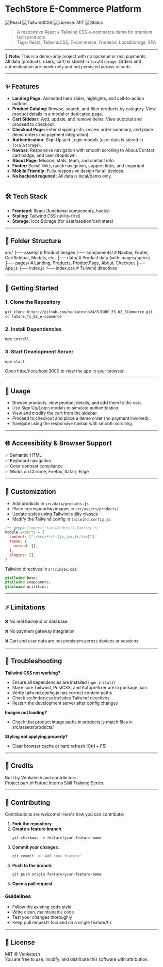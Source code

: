 

# TechStore E-Commerce Platform

![React](https://img.shields.io/badge/React-18.2.0-blue)
![TailwindCSS](https://img.shields.io/badge/TailwindCSS-3.x-blueviolet)
![License: MIT](https://img.shields.io/badge/License-MIT-green.svg)
![Status](https://img.shields.io/badge/status-demo--only-orange)

> A responsive React + Tailwind CSS e-commerce demo for premium tech products.  
> Tags: React, TailwindCSS, E-commerce, Frontend, LocalStorage, SPA

---

🚫 **Note:** This is a demo-only project with no backend or real payments.  
All data (products, users, cart) is stored in `localStorage`. Orders and authentication are mock-only and not persisted across reloads.

---

## ✨ Features

- **Landing Page:** Animated hero slider, highlights, and call-to-action buttons.
- **Product Catalog:** Browse, search, and filter products by category. View product details in a modal or dedicated page.
- **Cart Sidebar:** Add, update, and remove items. View subtotal and proceed to checkout.
- **Checkout Page:** Enter shipping info, review order summary, and place demo orders (no payment integration).
- **Authentication:** Sign Up and Login modals (user data is stored in `localStorage`).
- **Navbar:** Responsive navigation with smooth scrolling to About/Contact, cart badge, and user dropdown.
- **About Page:** Mission, stats, team, and contact info.
- **Footer:** Social links, quick navigation, support links, and copyright.
- **Mobile Friendly:** Fully responsive design for all devices.
- **No backend required:** All data is local/demo only.

---

## 🛠 Tech Stack

- **Frontend:** React (functional components, hooks)
- **Styling:** Tailwind CSS (utility-first)
- **Storage:** localStorage (for user/session/cart state)

---

## 📁 Folder Structure

src/
├── assets/ # Product images
├── components/ # Navbar, Footer, CartSidebar, Modals, etc.
├── data/ # Product data (with images/specs)
├── pages/ # Landing, Products, ProductPage, About, Checkout
├── App.js
├── index.js
└── index.css # Tailwind directives

---

## 🚀 Getting Started

### 1. Clone the Repository

```bash
git clone https://github.com/venkateshb24/FUTURE_FS_02_ECommerce.git
cd future_fs_02_e-commerce
```

### 2. Install Dependencies

```bash
npm install
```

### 3. Start Development Server

```bash
npm start
```

Open http://localhost:3000 to view the app in your browser.

---

## 📝 Usage

- Browse products, view product details, and add them to the cart.
- Use Sign Up/Login modals to simulate authentication.
- View and modify the cart from the sidebar.
- Proceed to checkout and place a demo order (no payment involved).
- Navigate using the responsive navbar with smooth scrolling.

---

## 🌐 Accessibility & Browser Support

✅ Semantic HTML  
✅ Keyboard navigation  
✅ Color contrast compliance  
✅ Works on Chrome, Firefox, Safari, Edge

---

## 🧩 Customization

- Add products in `src/data/products.js`
- Place corresponding images in `src/assets/products/`
- Update styles using Tailwind utility classes
- Modify the Tailwind config in `tailwind.config.js`:

```js
/** @type {import('tailwindcss').Config} */
module.exports = {
  content: ["./src/**/*.{js,jsx,ts,tsx}"],
  theme: {
    extend: {},
  },
  plugins: [],
}
```

Tailwind directives in `src/index.css`:

```css
@tailwind base;
@tailwind components;
@tailwind utilities;
```

---

## ⚡ Limitations

❌ No real backend or database

❌ No payment gateway integration

❌ Cart and user data are not persistent across devices or sessions

---

## 🔧 Troubleshooting

**Tailwind CSS not working?**
- Ensure all dependencies are installed (`npm install`)
- Make sure Tailwind, PostCSS, and Autoprefixer are in package.json
- Verify tailwind.config.js has correct content paths
- Check src/index.css includes Tailwind directives
- Restart the development server after config changes

**Images not loading?**
- Check that product image paths in products.js match files in src/assets/products/

**Styling not applying properly?**
- Clear browser cache or hard refresh (Ctrl + F5)

---

## 🙏 Credits

Built by Venkatesh and contributors.  
Project part of Future Interns Skill Training Series.

---

## 🤝 Contributing

Contributions are welcome! Here's how you can contribute:

1. **Fork the repository**
2. **Create a feature branch**:
   ```sh
   git checkout -b feature/your-feature-name
   ```
3. **Commit your changes**:
   ```sh
   git commit -m 'Add some feature'
   ```
4. **Push to the branch**:
   ```sh
   git push origin feature/your-feature-name
   ```
5. **Open a pull request**

### Guidelines
- Follow the existing code style
- Write clean, maintainable code
- Test your changes thoroughly
- Keep pull requests focused on a single feature/fix

---

## 📄 License

MIT © Venkatesh  
You are free to use, modify, and distribute this software with attribution.



